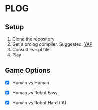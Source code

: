 # PLOG

## Setup

1. Clone the repository
2. Get a prolog compiler. Suggested: [YAP](https://www.dcc.fc.up.pt/~vsc/Yap/)
3. Consult lear.pl file
4. Play

## Game Options

- [X] Human vs Human
- [X] Human vs Robot Easy
- [X] Human vs Robot Hard (IA)


